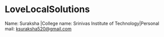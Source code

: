 # LoveLocalSolutions
Name: Suraksha |College name: Srinivas Institute of Technology|Personal mail: ksuraksha520@gmail.com
